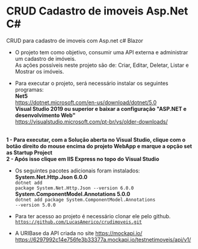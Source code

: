 # CRUD Cadastro de imoveis Asp.Net C#
CRUD para cadastro de imoveis com Asp.net c# Blazor

- O projeto tem como objetivo, consumir uma API externa e administrar um cadastro de imóveis.
<br />As ações possíveis neste projeto são de: Criar, Editar, Deletar, Listar e Mostrar os imóveis.

- Para executar o projeto, será necessário instalar os seguintes programas:
<br />**Net5**
<br /> <a>https://dotnet.microsoft.com/en-us/download/dotnet/5.0</a>
<br />**Visual Studio 2019 ou superior e baixar a configuração "ASP.NET e desenvolvimento Web"**
<br /><a>https://visualstudio.microsoft.com/pt-br/vs/older-downloads/</a>

<br />**1 - Para executar, com a Solução aberta no Visual Studio, clique com o botão direito do mouse encima do projeto WebApp e marque a opção set as Startup Project**
<br />**2 - Após isso clique em IIS Express no topo do Visual Studio**

- Os seguintes pacotes adicionais foram instalados:
<br />**System.Net.Http.Json 6.0.0**
<br /><code>dotnet add package System.Net.Http.Json --version 6.0.0</code>
<br />**System.ComponentModel.Annotations 5.0.0**
<br /><code>dotnet add package System.ComponentModel.Annotations --version 5.0.0</code>

- Para ter acesso ao projeto é necessário clonar ele pelo github.
<br /><code>https://github.com/LucasAmerico/crudimoveis.git</code>

- A URIBase da API criada no site https://mockapi.io/
<br /><a>https://6297992c14e756fe3b33377a.mockapi.io/testnetimoveis/api/v1/</a>
